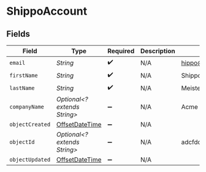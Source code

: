# ShippoAccount


## Fields

| Field                                                                                     | Type                                                                                      | Required                                                                                  | Description                                                                               | Example                                                                                   |
| ----------------------------------------------------------------------------------------- | ----------------------------------------------------------------------------------------- | ----------------------------------------------------------------------------------------- | ----------------------------------------------------------------------------------------- | ----------------------------------------------------------------------------------------- |
| `email`                                                                                   | *String*                                                                                  | :heavy_check_mark:                                                                        | N/A                                                                                       | hippo@shippo.com                                                                          |
| `firstName`                                                                               | *String*                                                                                  | :heavy_check_mark:                                                                        | N/A                                                                                       | Shippo                                                                                    |
| `lastName`                                                                                | *String*                                                                                  | :heavy_check_mark:                                                                        | N/A                                                                                       | Meister                                                                                   |
| `companyName`                                                                             | *Optional<? extends String>*                                                              | :heavy_minus_sign:                                                                        | N/A                                                                                       | Acme                                                                                      |
| `objectCreated`                                                                           | [OffsetDateTime](https://docs.oracle.com/javase/8/docs/api/java/time/OffsetDateTime.html) | :heavy_minus_sign:                                                                        | N/A                                                                                       |                                                                                           |
| `objectId`                                                                                | *Optional<? extends String>*                                                              | :heavy_minus_sign:                                                                        | N/A                                                                                       | adcfdddf8ec64b84ad22772bce3ea37a                                                          |
| `objectUpdated`                                                                           | [OffsetDateTime](https://docs.oracle.com/javase/8/docs/api/java/time/OffsetDateTime.html) | :heavy_minus_sign:                                                                        | N/A                                                                                       |                                                                                           |